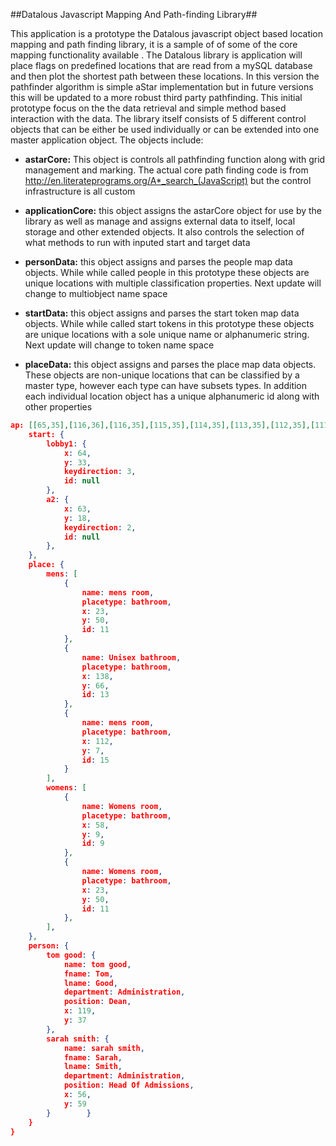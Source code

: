 

##Datalous Javascript Mapping And Path-finding Library##

This application is a  prototype the Datalous javascript object based location mapping and path finding library, it is a sample of of some of the core mapping functionality available . The Datalous  library is  application will place flags on predefined locations that are read from a mySQL  database and then plot the shortest path between these locations. In this version the pathfinder algorithm is simple aStar implementation but in future versions this will be updated to a more robust third party pathfinding. This initial prototype focus on the the data retrieval and simple method based interaction with the data. The library itself consists of 5 different control objects that can be either be used individually or can be extended into one master application object. The objects include:

- **astarCore:** This object is controls all pathfinding function along with grid management and marking. The actual core path finding code is from http://en.literateprograms.org/A*_search_(JavaScript) but the control infrastructure  is all custom

- **applicationCore:** this object  assigns the astarCore object for use by the library as well as manage and assigns external data to itself, local storage and other extended objects. It also controls the selection of what methods to run with inputed start and target data

- **personData:** this object  assigns and parses the people map data objects. While while called people in this prototype these objects are  unique  locations with multiple classification properties. Next update will change to multiobject name space  

- **startData:** this object  assigns and parses the start token map data objects. While while called start tokens in this prototype these objects are  unique  locations  with a sole unique name or alphanumeric string. Next update will change to token name space  

- **placeData:** this object  assigns and parses  the place map data objects. These objects  are  non-unique locations that can be classified by a master type, however each type can have subsets types. In addition each individual location object  has a unique alphanumeric id along with other properties

```JSON
ap: [[65,35],[116,36],[116,35],[115,35],[114,35],[113,35],[112,35],[111,35],[110,35],[109,35],
    start: {
        lobby1: {
            x: 64,
            y: 33,
            keydirection: 3,
            id: null
        },
        a2: {
            x: 63,
            y: 18,
            keydirection: 2,
            id: null
        },
    },
    place: {
        mens: [
            {
                name: mens room,
                placetype: bathroom,
                x: 23,
                y: 50,
                id: 11
            },
            {
                name: Unisex bathroom,
                placetype: bathroom,
                x: 138,
                y: 66,
                id: 13
            },
            {
                name: mens room,
                placetype: bathroom,
                x: 112,
                y: 7,
                id: 15
            }
        ],
        womens: [
            {
                name: Womens room,
                placetype: bathroom,
                x: 58,
                y: 9,
                id: 9
            },
            {
                name: Womens room,
                placetype: bathroom,
                x: 23,
                y: 50,
                id: 11
            },
        ],
    },
    person: {
        tom good: {
            name: tom good,
            fname: Tom,
            lname: Good,
            department: Administration,
            position: Dean,
            x: 119,
            y: 37
        },
        sarah smith: {
            name: sarah smith,
            fname: Sarah,
            lname: Smith,
            department: Administration,
            position: Head Of Admissions,
            x: 56,
            y: 59
        }        }
    }
}
```